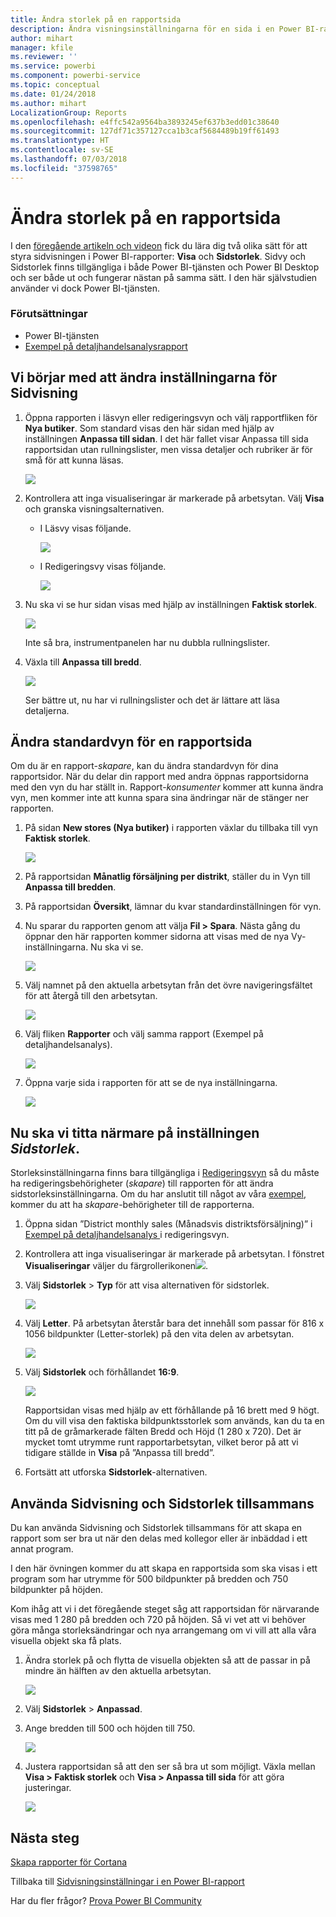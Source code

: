```yaml
---
title: Ändra storlek på en rapportsida
description: Ändra visningsinställningarna för en sida i en Power BI-rapport
author: mihart
manager: kfile
ms.reviewer: ''
ms.service: powerbi
ms.component: powerbi-service
ms.topic: conceptual
ms.date: 01/24/2018
ms.author: mihart
LocalizationGroup: Reports
ms.openlocfilehash: e4ffc542a9564ba3893245ef637b3edd01c38640
ms.sourcegitcommit: 127df71c357127cca1b3caf5684489b19ff61493
ms.translationtype: HT
ms.contentlocale: sv-SE
ms.lasthandoff: 07/03/2018
ms.locfileid: "37598765"
---
```

# <a name="change-the-size-of-a-report-page"></a>Ändra storlek på en rapportsida
I den [föregående artikeln och videon](power-bi-report-display-settings.md) fick du lära dig två olika sätt för att styra sidvisningen i Power BI-rapporter: **Visa** och **Sidstorlek**. Sidvy och Sidstorlek finns tillgängliga i både Power BI-tjänsten och Power BI Desktop och ser både ut och fungerar nästan på samma sätt. I den här självstudien använder vi dock Power BI-tjänsten.

### <a name="prerequisites"></a>Förutsättningar
- Power BI-tjänsten   
- [Exempel på detaljhandelsanalysrapport](sample-retail-analysis.md)

## <a name="first-lets-change-the-page-view-setting"></a>Vi börjar med att ändra inställningarna för Sidvisning

1. Öppna rapporten i läsvyn eller redigeringsvyn och välj rapportfliken för **Nya butiker**. Som standard visas den här sidan med hjälp av inställningen **Anpassa till sidan**.  I det här fallet visar Anpassa till sida rapportsidan utan rullningslister, men vissa detaljer och rubriker är för små för att kunna läsas.

   ![](media/power-bi-change-report-display-settings/pbi_fit_to_page.png)
2. Kontrollera att inga visualiseringar är markerade på arbetsytan. Välj **Visa** och granska visningsalternativen.

   * I Läsvy visas följande.

     ![](media/power-bi-change-report-display-settings/power-bi-page-view-menu-new.png)
   * I Redigeringsvy visas följande.

     ![](media/power-bi-change-report-display-settings/power-bi-view-editing-view.png)

3. Nu ska vi se hur sidan visas med hjälp av inställningen **Faktisk storlek**.

   ![](media/power-bi-change-report-display-settings/power-bi-actal-size2.png)

   Inte så bra, instrumentpanelen har nu dubbla rullningslister.
4. Växla till **Anpassa till bredd**.

   ![](media/power-bi-change-report-display-settings/pbi_fit_to_width.png)

   Ser bättre ut, nu har vi rullningslister och det är lättare att läsa detaljerna.

## <a name="change-the-default-view-for-a-report-page"></a>Ändra standardvyn för en rapportsida
Om du är en rapport-*skapare*, kan du ändra standardvyn för dina rapportsidor. När du delar din rapport med andra öppnas rapportsidorna med den vyn du har ställt in. Rapport-*konsumenter* kommer att kunna ändra vyn, men kommer inte att kunna spara sina ändringar när de stänger ner rapporten.

1. På sidan **New stores (Nya butiker)** i rapporten växlar du tillbaka till vyn **Faktisk storlek**.

   ![](media/power-bi-change-report-display-settings/power-bi-actual-size.png)

2. På rapportsidan **Månatlig försäljning per distrikt**, ställer du in Vyn till **Anpassa till bredden**.

3. På rapportsidan **Översikt**, lämnar du kvar standardinställningen för vyn.

4. Nu sparar du rapporten genom att välja **Fil > Spara**. Nästa gång du öppnar den här rapporten kommer sidorna att visas med de nya Vy-inställningarna. Nu ska vi se.

   ![](media/power-bi-change-report-display-settings/power-bi-save.png)
3. Välj namnet på den aktuella arbetsytan från det övre navigeringsfältet för att återgå till den arbetsytan.  

   ![](media/power-bi-change-report-display-settings/power-bi-my-workspace.png)
4. Välj fliken **Rapporter** och välj samma rapport (Exempel på detaljhandelsanalys).

    ![](media/power-bi-change-report-display-settings/power-bi-new-report2.png)
5. Öppna varje sida i rapporten för att se de nya inställningarna.

   ![](media/power-bi-change-report-display-settings/power-bi-page-view.gif)

## <a name="now-lets-explore-the-page-size-setting"></a>Nu ska vi titta närmare på inställningen *Sidstorlek*.
Storleksinställningarna finns bara tillgängliga i [Redigeringsvyn](service-interact-with-a-report-in-editing-view.md) så du måste ha redigeringsbehörigheter (*skapare*) till rapporten för att ändra sidstorleksinställningarna. Om du har anslutit till något av våra [exempel](sample-datasets.md), kommer du att ha *skapare*-behörigheter till de rapporterna.

1. Öppna sidan ”District monthly sales (Månadsvis distriktsförsäljning)” i [Exempel på detaljhandelsanalys ](sample-retail-analysis.md) i redigeringsvyn.
2. Kontrollera att inga visualiseringar är markerade på arbetsytan.  I fönstret **Visualiseringar** väljer du färgrollerikonen![](media/power-bi-change-report-display-settings/power-bi-paintroller.png).
3. Välj **Sidstorlek** &gt; **Typ** för att visa alternativen för sidstorlek.

   ![](media/power-bi-change-report-display-settings/power-bi-page-size-menu-new.png)
4. Välj **Letter**.  På arbetsytan återstår bara det innehåll som passar för 816 x 1056 bildpunkter (Letter-storlek) på den vita delen av arbetsytan.

   ![](media/power-bi-change-report-display-settings/power-bi-letter-new.png)
5. Välj **Sidstorlek** och förhållandet **16:9**.

   ![](media/power-bi-change-report-display-settings/power-bi-16-to-9-new.png)

   Rapportsidan visas med hjälp av ett förhållande på 16 brett med 9 högt. Om du vill visa den faktiska bildpunktsstorlek som används, kan du ta en titt på de gråmarkerade fälten Bredd och Höjd (1 280 x 720). Det är mycket tomt utrymme runt rapportarbetsytan, vilket beror på att vi tidigare ställde in **Visa** på ”Anpassa till bredd”.
7. Fortsätt att utforska **Sidstorlek**-alternativen.

## <a name="use-page-view-and-page-size-together"></a>Använda Sidvisning och Sidstorlek tillsammans
Du kan använda Sidvisning och Sidstorlek tillsammans för att skapa en rapport som ser bra ut när den delas med kollegor eller är inbäddad i ett annat program.

I den här övningen kommer du att skapa en rapportsida som ska visas i ett program som har utrymme för 500 bildpunkter på bredden och 750 bildpunkter på höjden.

Kom ihåg att vi i det föregående steget såg att rapportsidan för närvarande visas med 1 280 på bredden och 720 på höjden. Så vi vet att vi behöver göra många storleksändringar och nya arrangemang om vi vill att alla våra visuella objekt ska få plats.

1. Ändra storlek på och flytta de visuella objekten så att de passar in på mindre än hälften av den aktuella arbetsytan.

    ![](media/power-bi-change-report-display-settings/power-bi-custom-view.gif)
2. Välj **Sidstorlek** &gt; **Anpassad**.
3. Ange bredden till 500 och höjden till 750.

    ![](media/power-bi-change-report-display-settings/power-bi-custom-new.png)
4. Justera rapportsidan så att den ser så bra ut som möjligt. Växla mellan **Visa > Faktisk storlek** och **Visa > Anpassa till sida** för att göra justeringar.

    ![](media/power-bi-change-report-display-settings/power-bi-final-new.png)

## <a name="next-steps"></a>Nästa steg
[Skapa rapporter för Cortana](service-cortana-answer-cards.md)

Tillbaka till [Sidvisningsinställningar i en Power BI-rapport](power-bi-report-display-settings.md)

Har du fler frågor? [Prova Power BI Community](http://community.powerbi.com/)

